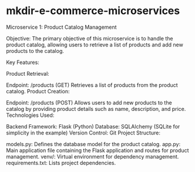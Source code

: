 # mkdir-e-commerce-microservices
Microservice 1: Product Catalog Management

Objective:
The primary objective of this microservice is to handle the product catalog, allowing users to retrieve a list of products and add new products to the catalog.

Key Features:

Product Retrieval:

Endpoint: /products (GET)
Retrieves a list of products from the product catalog.
Product Creation:

Endpoint: /products (POST)
Allows users to add new products to the catalog by providing product details such as name, description, and price.
Technologies Used:

Backend Framework: Flask (Python)
Database: SQLAlchemy (SQLite for simplicity in the example)
Version Control: Git
Project Structure:

models.py: Defines the database model for the product catalog.
app.py: Main application file containing the Flask application and routes for product management.
venv/: Virtual environment for dependency management.
requirements.txt: Lists project dependencies.
